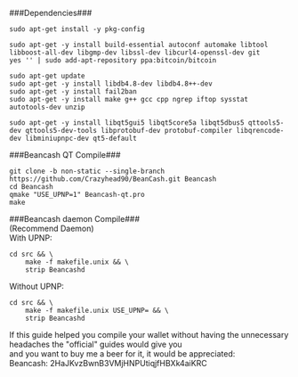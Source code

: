 ###Dependencies###
```
sudo apt-get install -y pkg-config
```
```
sudo apt-get -y install build-essential autoconf automake libtool libboost-all-dev libgmp-dev libssl-dev libcurl4-openssl-dev git 
yes '' | sudo add-apt-repository ppa:bitcoin/bitcoin
```
```
sudo apt-get update
sudo apt-get -y install libdb4.8-dev libdb4.8++-dev
sudo apt-get -y install fail2ban
sudo apt-get -y install make g++ gcc cpp ngrep iftop sysstat autotools-dev unzip
```
```
sudo apt-get -y install libqt5gui5 libqt5core5a libqt5dbus5 qttools5-dev qttools5-dev-tools libprotobuf-dev protobuf-compiler libqrencode-dev libminiupnpc-dev qt5-default
``` 

###Beancash QT Compile###
```
git clone -b non-static --single-branch https://github.com/Crazyhead90/BeanCash.git Beancash
cd Beancash
qmake "USE_UPNP=1" Beancash-qt.pro
make
```

###Beancash daemon Compile###<br />
(Recommend Daemon)<br />
With UPNP:<br />
```
cd src && \
    make -f makefile.unix && \
    strip Beancashd
```
    
Without UPNP:
```
cd src && \
    make -f makefile.unix USE_UPNP= && \
    strip Beancashd
```

If this guide helped you compile your wallet without having the unnecessary headaches the "official" guides would give you<br />
and you want to buy me a beer for it, it would be appreciated:<br />
Beancash: 2HaJKvzBwnB3VMjHNPUtiqjfHBXk4aiKRC
